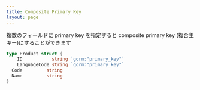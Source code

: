 ```yaml
---
title: Composite Primary Key
layout: page
---
```

複数のフィールドに primary key を指定すると composite primary key (複合主キー)にすることができます

```go
type Product struct {
    ID           string `gorm:"primary_key"`
    LanguageCode string `gorm:"primary_key"`
  Code         string
  Name         string
}
```